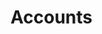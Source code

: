<script setup>
  import { data } from '../../versions.data'
  const { version } = data
</script>

# Accounts
